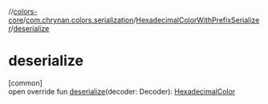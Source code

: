 //[colors-core](../../../index.md)/[com.chrynan.colors.serialization](../index.md)/[HexadecimalColorWithPrefixSerializer](index.md)/[deserialize](deserialize.md)

# deserialize

[common]\
open override fun [deserialize](deserialize.md)(decoder: Decoder): [HexadecimalColor](../../com.chrynan.colors/-hexadecimal-color/index.md)
